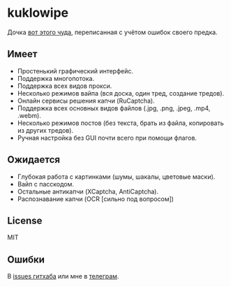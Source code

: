 # kuklowipe
Дочка [вот этого чуда](https://github.com/neuroliptica/traumatic), переписанная с учётом ошибок своего предка.

## Имеет
- Простенький графический интерфейс.
- Поддержка многопотока.
- Поддержка всех видов прокси.
- Несколько режимов вайпа (вся доска, один тред, создание тредов).
- Онлайн сервисы решения капчи (RuCaptcha).
- Поддержка всех основных видов файлов (.jpg, .png, .jpeg, .mp4, .webm).
- Несколько режимов постов (без текста, брать из файла, копировать из других тредов).
- Ручная настройка без GUI почти всего при помощи флагов.

## Ожидается
- Глубокая работа с картинками (шумы, шакалы, цветовые маски).
- Вайп с пасскодом.
- Остальные антикапчи (XCaptcha, AntiCaptcha).
- Распознавание капчи (OCR [сильно под вопросом])

## License
MIT

## Ошибки
В [issues гитхаба](https://github.com/neuroliptica/dollwipe/issues) или мне в [телеграм](https://t.me/seharehare).

